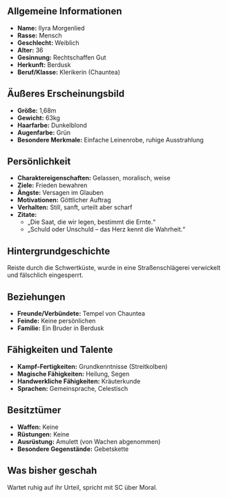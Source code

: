 ## Allgemeine Informationen
- **Name:** Ilyra Morgenlied
- **Rasse:** Mensch
- **Geschlecht:** Weiblich
- **Alter:** 36
- **Gesinnung:** Rechtschaffen Gut
- **Herkunft:** Berdusk
- **Beruf/Klasse:** Klerikerin (Chauntea)

## Äußeres Erscheinungsbild
- **Größe:** 1,68m
- **Gewicht:** 63kg
- **Haarfarbe:** Dunkelblond
- **Augenfarbe:** Grün
- **Besondere Merkmale:** Einfache Leinenrobe, ruhige Ausstrahlung

## Persönlichkeit
- **Charaktereigenschaften:** Gelassen, moralisch, weise
- **Ziele:** Frieden bewahren
- **Ängste:** Versagen im Glauben
- **Motivationen:** Göttlicher Auftrag
- **Verhalten:** Still, sanft, urteilt aber scharf
- **Zitate:**  
  - „Die Saat, die wir legen, bestimmt die Ernte.“  
  - „Schuld oder Unschuld – das Herz kennt die Wahrheit.“  

## Hintergrundgeschichte
Reiste durch die Schwertküste, wurde in eine Straßenschlägerei verwickelt und fälschlich eingesperrt.

## Beziehungen
- **Freunde/Verbündete:** Tempel von Chauntea
- **Feinde:** Keine persönlichen
- **Familie:** Ein Bruder in Berdusk

## Fähigkeiten und Talente
- **Kampf-Fertigkeiten:** Grundkenntnisse (Streitkolben)
- **Magische Fähigkeiten:** Heilung, Segen
- **Handwerkliche Fähigkeiten:** Kräuterkunde
- **Sprachen:** Gemeinsprache, Celestisch

## Besitztümer
- **Waffen:** Keine
- **Rüstungen:** Keine
- **Ausrüstung:** Amulett (von Wachen abgenommen)
- **Besondere Gegenstände:** Gebetskette

## Was bisher geschah
Wartet ruhig auf ihr Urteil, spricht mit SC über Moral.
